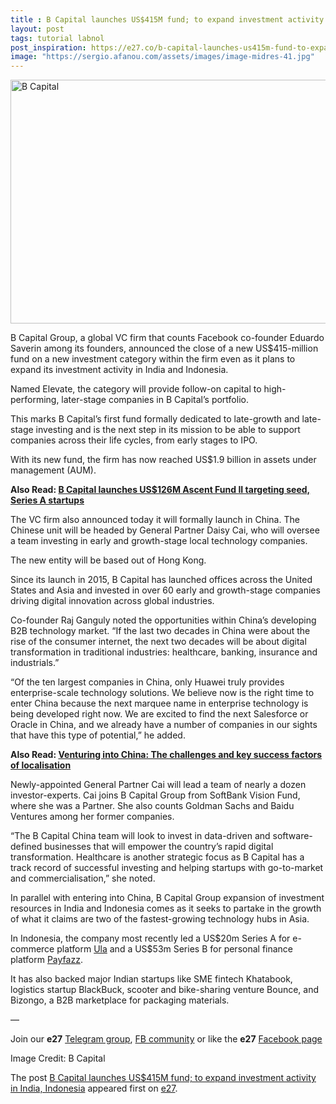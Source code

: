 ```yaml
---
title : B Capital launches US$415M fund; to expand investment activity in India, Indonesia
layout: post
tags: tutorial labnol
post_inspiration: https://e27.co/b-capital-launches-us415m-fund-to-expand-investment-activity-in-india-indonesia-20210401/
image: "https://sergio.afanou.com/assets/images/image-midres-41.jpg"
---
```


<img loading="lazy" class="aligncenter wp-image-412850 size-full" src="https://e27.co/wp-content/uploads/2021/04/CG_BCapital.Group_.Portraits.social.1.jpg" alt="B Capital" width="690" height="390" />
<p>B Capital Group, a global VC firm that counts Facebook co-founder Eduardo Saverin among its founders, announced the close of a new US$415-million fund on a new investment category within the firm even as it plans to expand its investment activity in India and Indonesia.</p>
<p>Named Elevate, the category will provide follow-on capital to high-performing, later-stage companies in B Capital’s portfolio.</p>
<p>This marks B Capital&#8217;s first fund formally dedicated to late-growth and late-stage investing and is the next step in its mission to be able to support companies across their life cycles, from early stages to IPO.</p>
<p>With its new fund, the firm has now reached US$1.9 billion in assets under management (AUM).</p>
<p><strong>Also Read: <a rel="follow" href="https://e27.co/b-capital-launches-us126m-ascent-fund-ii-targeting-seed-series-a-startups-20210308/">B Capital launches US$126M Ascent Fund II targeting seed, Series A startups</a></strong></p>
<p>The VC firm also announced today it will formally launch in China. The Chinese unit will be headed by General Partner Daisy Cai, who will oversee a team investing in early and growth-stage local technology companies.</p>
<p>The new entity will be based out of Hong Kong.</p>
<p>Since its launch in 2015, B Capital has launched offices across the United States and Asia and invested in over 60 early and growth-stage companies driving digital innovation across global industries.</p>
<p>Co-founder Raj Ganguly noted the opportunities within China’s developing B2B technology market. &#8220;If the last two decades in China were about the rise of the consumer internet, the next two decades will be about digital transformation in traditional industries: healthcare, banking, insurance and industrials.&#8221;</p>
<p>&#8220;Of the ten largest companies in China, only Huawei truly provides enterprise-scale technology solutions. We believe now is the right time to enter China because the next marquee name in enterprise technology is being developed right now. We are excited to find the next Salesforce or Oracle in China, and we already have a number of companies in our sights that have this type of potential,&#8221; he added.</p>
<p><strong>Also Read: <a rel="follow" href="https://e27.co/venturing-into-china-the-challenges-and-key-success-factors-of-localisation-20200825/'">Venturing into China: The challenges and key success factors of localisation</a></strong></p>
<p>Newly-appointed General Partner Cai will lead a team of nearly a dozen investor-experts. Cai joins B Capital Group from SoftBank Vision Fund, where she was a Partner. She also counts Goldman Sachs and Baidu Ventures among her former companies.</p>
<p>&#8220;The B Capital China team will look to invest in data-driven and software-defined businesses that will empower the country’s rapid digital transformation. Healthcare is another strategic focus as B Capital has a track record of successful investing and helping startups with go-to-market and commercialisation,&#8221; she noted.</p>
<p>In parallel with entering into China, B Capital Group expansion of investment resources in India and Indonesia comes as it seeks to partake in the growth of what it claims are two of the fastest-growing technology hubs in Asia.</p>
<p>In Indonesia, the company most recently led a US$20m Series A for e-commerce platform <a rel="follow" href="https://e27.co/ula-closes-us20m-series-a-to-assist-indonesias-small-retailers-with-procurement-logistics-solutions-20210128/">Ula</a> and a US$53m Series B for personal finance platform <a rel="follow" href="https://e27.co/payfazz-secures-us53m-to-help-unbanked-indonesians-to-carry-out-financial-transactions-20200707/">Payfazz</a>.</p>
<p>It has also backed major Indian startups like SME fintech Khatabook, logistics startup BlackBuck, scooter and bike-sharing venture Bounce, and Bizongo, a B2B marketplace for packaging materials.</p>
<p>—</p>
<p data-pm-slice="1 1 []">Join our <strong>e27</strong> <a class="ProsemirrorEditor-link" rel="follow" href="https://t.me/joinchat/HmTbfBcGCZeykhM8NOlQ-g" rel="follow" >Telegram group</a>, <a class="ProsemirrorEditor-link" rel="follow" href="https://www.facebook.com/groups/e27co/permalink/886904662065955/" rel="follow" >FB community</a> or like the <strong>e27</strong> <a class="ProsemirrorEditor-link" rel="follow" href="https://www.facebook.com/e27/?ref=your_pages" rel="follow" >Facebook page</a></p>
<p data-pm-slice="1 1 []">Image Credit: B Capital</p>
<p>The post <a rel="nofollow" href="https://e27.co/b-capital-launches-us415m-fund-to-expand-investment-activity-in-india-indonesia-20210401/">B Capital launches US$415M fund; to expand investment activity in India, Indonesia</a> appeared first on <a rel="nofollow" href="https://e27.co">e27</a>.</p>
